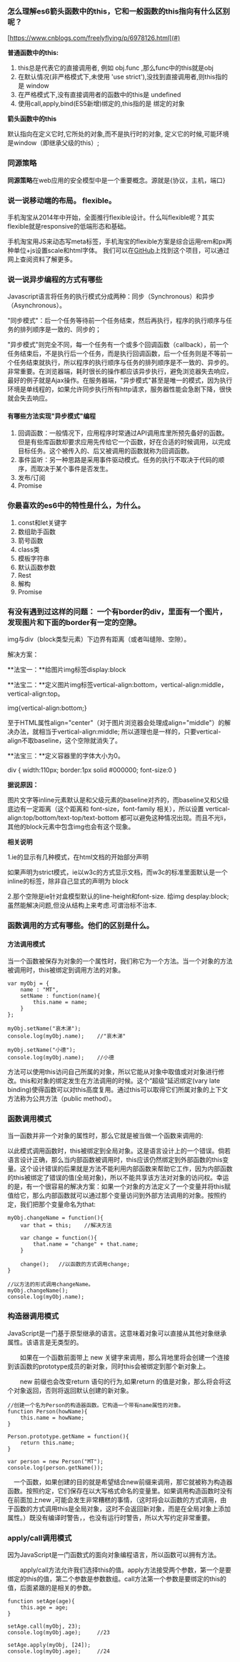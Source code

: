 ### 怎么理解es6箭头函数中的this，它和一般函数的this指向有什么区别呢？

[https://www.cnblogs.com/freelyflying/p/6978126.html](#)

**普通函数中的this:**

1. this总是代表它的直接调用者, 例如 obj.func ,那么func中的this就是obj
2. 在默认情况\(非严格模式下,未使用 'use strict'\),没找到直接调用者,则this指的是 window
3. 在严格模式下,没有直接调用者的函数中的this是 undefined
4. 使用call,apply,bind\(ES5新增\)绑定的,this指的是 绑定的对象

**箭头函数中的this**

默认指向在定义它时,它所处的对象,而不是执行时的对象, 定义它的时候,可能环境是window（即继承父级的this）;

### 同源策略

**同源策略**在web应用的安全模型中是一个重要概念。源就是{协议，主机，端口}

### 说一说移动端的布局。 flexible。

手机淘宝从2014年中开始，全面推行flexible设计。什么叫flexible呢？其实flexible就是responsive的低端形态和基础。

手机淘宝用JS来动态写meta标签，手机淘宝的flexible方案是综合运用rem和px两种单位+js设置scale和html字体。
我们可以在[GitHub](https://link.jianshu.com?t=https://github.com/amfe/lib-flexible)上找到这个项目，可以通过网上查阅资料了解更多。

### 说一说异步编程的方式有哪些

Javascript语言将任务的执行模式分成两种：同步（Synchronous）和异步（Asynchronous）。

"同步模式"：后一个任务等待前一个任务结束，然后再执行，程序的执行顺序与任务的排列顺序是一致的、同步的；

"异步模式"则完全不同，每一个任务有一个或多个回调函数（callback），前一个任务结束后，不是执行后一个任务，而是执行回调函数，后一个任务则是不等前一个任务结束就执行，所以程序的执行顺序与任务的排列顺序是不一致的、异步的。非常重要。在浏览器端，耗时很长的操作都应该异步执行，避免浏览器失去响应，最好的例子就是Ajax操作。在服务器端，"异步模式"甚至是唯一的模式，因为执行环境是单线程的，如果允许同步执行所有http请求，服务器性能会急剧下降，很快就会失去响应。

#### 有哪些方法实现"异步模式"编程

1. 回调函数：一般情况下，应用程序时常通过API调用库里所预先备好的函数。但是有些库函数却要求应用先传给它一个函数，好在合适的时候调用，以完成目标任务。这个被传入的、后又被调用的函数就称为回调函数。
2. 事件监听：另一种思路是采用事件驱动模式。任务的执行不取决于代码的顺序，而取决于某个事件是否发生。
3. 发布/订阅
4. Promise

### 你最喜欢的es6中的特性是什么，为什么。

1. const和let关键字
2. 数组助手函数
3. 箭号函数
4. class类
5. 模板字符串
6. 默认函数参数
7.  Rest
8. 解构
9. Promise

###   有没有遇到过这样的问题： 一个有border的div，里面有一个图片，发现图片和下面的border有一定的空隙。

img与div（block类型元素）下边界有距离（或者叫缝隙、空隙）。

解决方案：

**法宝一：**给图片img标签display:block

**法宝二：**定义图片img标签vertical-align:bottom，vertical-align:middle，vertical-align:top。

 img{vertical-align:bottom;}  

至于HTML属性align="center"（对于图片浏览器会处理成align="middle"）的解决办法，就相当于vertical-align:middle; 所以道理也是一样的，只要vertical-align不取baseline，这个空隙就消失了。

 

**法宝三：**定义容器里的字体大小为0。

div { 
width:110px; 
border:1px solid #000000; 
font-size:0 
} 

 

**据说原因：**

图片文字等inline元素默认是和父级元素的baseline对齐的，而baseline又和父级底边有一定距离（这个距离和 font-size，font-family 相关），所以设置 vertical-align:top/bottom/text-top/text-bottom 都可以避免这种情况出现。而且不光li，其他的block元素中包含img也会有这个现象。

 

**相关说明**

1.ie的显示有几种模式，在html文档的开始部分声明<!DOCTYPE ....>

如果声明为strict模式，ie以w3c的方式显示文档，而w3c的标准里面<img />默认是一个inline的标签，除非自己显式的声明为 block

2.那个空隙是ie针对盒模型默认的line-height和font-size. 给img desplay:block;虽然能解决问题,但没从结构上来考虑.可谓治标不治本.

### 函数调用的方式有哪些。他们的区别是什么。

#### **方法调用模式**

当一个函数被保存为对象的一个属性时，我们称它为一个方法。当一个对象的方法被调用时，this被绑定到调用方法的对象。

```
var myObj = {
    name : "MT",
    setName : function(name){
        this.name = name;
    }
};
 
myObj.setName("哀木涕");
console.log(myObj.name);    //"哀木涕"
 
myObj.setName("小德");
console.log(myObj.name);    //小德
```

方法可以使用this访问自己所属的对象，所以它能从对象中取值或对对象进行修改。this和对象的绑定发生在方法调用的时候。这个“超级”延迟绑定(vary late binding)使得函数可以对this高度复用。通过this可以取得它们所属对象的上下文方法称为公共方法（public method）。

### **函数调用模式**  

当一函数并非一个对象的属性时，那么它就是被当做一个函数来调用的:

以此模式调用函数时，this被绑定到全局对象。这是语言设计上的一个错误。倘若语言设计正确，那么当内部函数被调用时，this应该仍然绑定到外部函数的this变量。这个设计错误的后果就是方法不能利用内部函数来帮助它工作，因为内部函数的this被绑定了错误的值(全局对象)，所以不能共享该方法对对象的访问权。幸运的是，有一个很容易的解决方案：如果一个对象的方法定义了一个变量并将this赋值给它，那么内部函数就可以通过那个变量访问到外部方法调用的对象。按照约定，我们把那个变量命名为that:

```
myObj.changeName = function(){
    var that = this;    //解决方法
     
    var change = function(){
        that.name = "change" + that.name;
    }
     
    change();   //以函数的方式调用change;
}
 
//以方法的形式调用changeName。
myObj.changeName();
console.log(myObj.name);
```

### **构造器调用模式**

JavaScript是一门基于原型继承的语言。这意味着对象可以直接从其他对象继承属性。该语言是无类型的。

　　如果在一个函数前面带上 new 关键字来调用，那么背地里将会创建一个连接到该函数的prototype成员的新对象，同时this会被绑定到那个新对象上。

　　new 前缀也会改变return 语句的行为,如果return 的值是对象，那么将会将这个对象返回，否则将返回默认创建的新对象。

```
//创建一个名为Person的构造器函数。它构造一个带有name属性的对象。
function Person(howName){
    this.name = howName;
}
 
Person.prototype.getName = function(){
    return this.name;
}
 
var person = new Person("MT");
console.log(person.getName());
```

　一个函数，如果创建的目的就是希望结合new前缀来调用，那它就被称为构造器函数。按照约定，它们保存在以大写格式命名的变量里。如果调用构造函数时没有在前面加上new ,可能会发生非常糟糕的事情，（这时将会以函数的方式调用，由于函数的方式调用this是全局对象，这时不会返回新对象，而是在全局对象上添加属性。）既没有编译时警告，，也没有运行时警告，所以大写约定非常重要。

### **apply/call调用模式**

因为JavaScript是一门函数式的面向对象编程语言，所以函数可以拥有方法。

　　apply/call方法允许我们选择this的值。apply方法接受两个参数，第一个是要绑定的this的值，第二个参数是参数数组。call方法第一个参数是要绑定的this的值，后面紧跟的是相关的参数。

```
function setAge(age){
    this.age = age;
}
 
setAge.call(myObj, 23);
console.log(myObj.age);     //23
 
setAge.apply(myObj, [24]);
console.log(myObj.age);     //24
```

